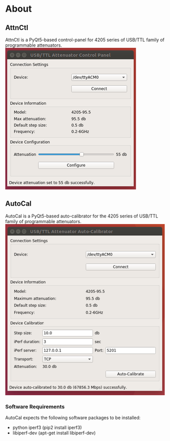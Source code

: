 # About

## AttnCtl
AttnCtl is a PyQt5-based control-panel for 4205 series of USB/TTL family of programmable attenuators.
![AttnCtl GUI](docs/images/attn-cntl-03.png "AttnCtl Main Window")

## AutoCal
AutoCal is a PyQt5-based auto-calibrator for the 4205 series of USB/TTL family of programmable attenuators.
![AutoCal GUI](docs/images/attn-cal-04.png "AutoCal Main Window")

### Software Requirements
AutoCal expects the following software packages to be installed:

* python iperf3 (pip2 install iperf3)
* libiperf-dev (apt-get install libiperf-dev)
